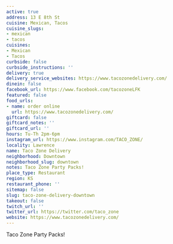 ```yaml
---
active: true
address: 13 E 8th St
cuisine: Mexican, Tacos
cuisine_slugs:
- mexican
- tacos
cuisines:
- Mexican
- Tacos
curbside: false
curbside_instructions: ''
delivery: true
delivery_service_websites: https://www.tacozonedelivery.com/
dinein: false
facebook_url: https://www.facebook.com/tacozoneLFK
featured: false
food_urls:
- name: order online
  url: https://www.tacozonedelivery.com/
giftcard: false
giftcard_notes: ''
giftcard_url: ''
hours: Tu-Th 2pm-6pm
instagram_url: https://www.instagram.com/TACO_ZONE/
locality: Lawrence
name: Taco Zone Delivery
neighborhood: Downtown
neighborhood_slug: downtown
notes: Taco Zone Party Packs!
place_type: Restaurant
region: KS
restaurant_phone: ''
sitemap: false
slug: taco-zone-delivery-downtown
takeout: false
twitch_url: ''
twitter_url: https://twitter.com/taco_zone
website: https://www.tacozonedelivery.com/
---
```


Taco Zone Party Packs!